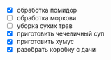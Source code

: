 - [x] обработка помидор
- [ ] обработка моркови
- [ ] уборка сухих трав
- [x] приготовить чечевичный суп
- [x] приготовить хумус
- [x] разобрать коробку с дачи